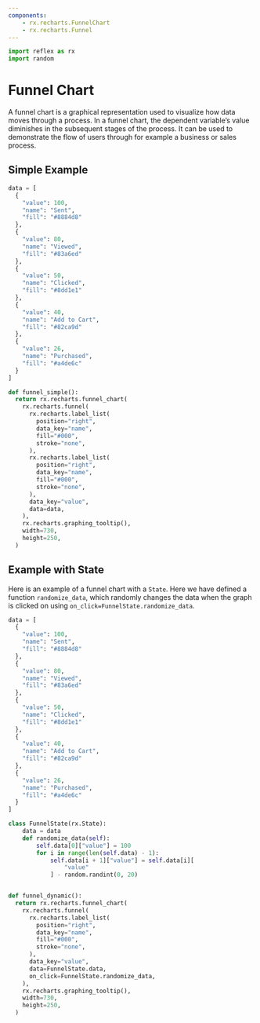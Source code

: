 ```yaml
---
components:
    - rx.recharts.FunnelChart
    - rx.recharts.Funnel
---
```


```python exec
import reflex as rx
import random
```

# Funnel Chart

A funnel chart is a graphical representation used to visualize how data moves through a process. In a funnel chart, the dependent variable’s value diminishes in the subsequent stages of the process. It can be used to demonstrate the flow of users through for example a business or sales process.

## Simple Example

```python demo graphing
data = [
  {
    "value": 100,
    "name": "Sent",
    "fill": "#8884d8"
  },
  {
    "value": 80,
    "name": "Viewed",
    "fill": "#83a6ed"
  },
  {
    "value": 50,
    "name": "Clicked",
    "fill": "#8dd1e1"
  },
  {
    "value": 40,
    "name": "Add to Cart",
    "fill": "#82ca9d"
  },
  {
    "value": 26,
    "name": "Purchased",
    "fill": "#a4de6c"
  }
]

def funnel_simple():
  return rx.recharts.funnel_chart(
    rx.recharts.funnel(
      rx.recharts.label_list(
        position="right",
        data_key="name",
        fill="#000",
        stroke="none",
      ),
      rx.recharts.label_list(
        position="right",
        data_key="name",
        fill="#000",
        stroke="none",
      ),
      data_key="value",
      data=data,
    ),
    rx.recharts.graphing_tooltip(),
    width=730,
    height=250,
  )
```

## Example with State

Here is an example of a funnel chart with a `State`. Here we have defined a function `randomize_data`, which randomly changes the data when the graph is clicked on using `on_click=FunnelState.randomize_data`.

```python exec
data = [
  {
    "value": 100,
    "name": "Sent",
    "fill": "#8884d8"
  },
  {
    "value": 80,
    "name": "Viewed",
    "fill": "#83a6ed"
  },
  {
    "value": 50,
    "name": "Clicked",
    "fill": "#8dd1e1"
  },
  {
    "value": 40,
    "name": "Add to Cart",
    "fill": "#82ca9d"
  },
  {
    "value": 26,
    "name": "Purchased",
    "fill": "#a4de6c"
  }
]
```

```python demo exec
class FunnelState(rx.State):
    data = data
    def randomize_data(self):
        self.data[0]["value"] = 100
        for i in range(len(self.data) - 1):
            self.data[i + 1]["value"] = self.data[i][
                "value"
            ] - random.randint(0, 20)


def funnel_dynamic():
  return rx.recharts.funnel_chart(
    rx.recharts.funnel(
      rx.recharts.label_list(
        position="right",
        data_key="name",
        fill="#000",
        stroke="none",
      ),
      data_key="value",
      data=FunnelState.data,
      on_click=FunnelState.randomize_data,
    ),
    rx.recharts.graphing_tooltip(),
    width=730,
    height=250,
  )
```
